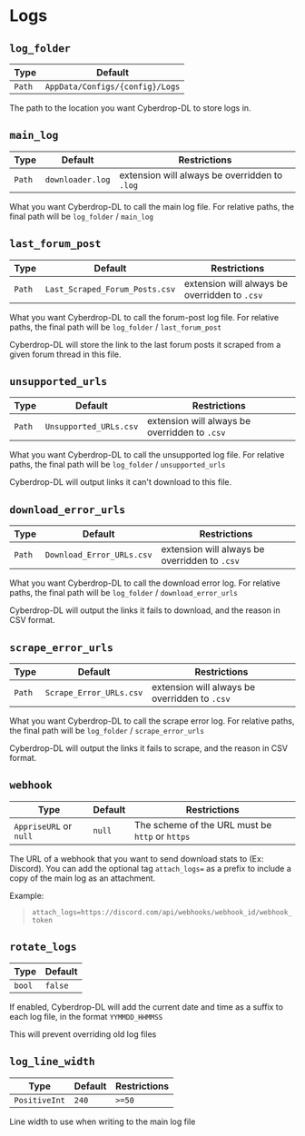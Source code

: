 # Logs

## `log_folder`

| Type           | Default  |
|----------------|----------|
| `Path` | `AppData/Configs/{config}/Logs` |

The path to the location you want Cyberdrop-DL to store logs in.

## `main_log`

| Type           | Default  | Restrictions |
|----------------|----------| ------------ |
| `Path` | `downloader.log` | extension will always be overridden to `.log` |

What you want Cyberdrop-DL to call the main log file. For relative paths, the final path will be `log_folder` / `main_log`

## `last_forum_post`

| Type           | Default  | Restrictions |
|----------------|----------| ------------ |
| `Path` | `Last_Scraped_Forum_Posts.csv` | extension will always be overridden to `.csv` |

What you want Cyberdrop-DL to call the forum-post log file. For relative paths, the final path will be `log_folder` / `last_forum_post`

Cyberdrop-DL will store the link to the last forum posts it scraped from a given forum thread in this file.

## `unsupported_urls`

| Type           | Default  | Restrictions |
|----------------|----------| ------------ |
| `Path` | `Unsupported_URLs.csv` | extension will always be overridden to `.csv` |

What you want Cyberdrop-DL to call the unsupported log file. For relative paths, the final path will be `log_folder` / `unsupported_urls`

Cyberdrop-DL will output links it can't download to this file.

## `download_error_urls`

| Type           | Default  | Restrictions |
|----------------|----------| ------------ |
| `Path` | `Download_Error_URLs.csv` | extension will always be overridden to `.csv` |

What you want Cyberdrop-DL to call the download error log. For relative paths, the final path will be `log_folder` / `download_error_urls`

Cyberdrop-DL will output the links it fails to download, and the reason in CSV format.

## `scrape_error_urls`

| Type           | Default  | Restrictions |
|----------------|----------| ------------ |
| `Path` | `Scrape_Error_URLs.csv` | extension will always be overridden to `.csv` |

What you want Cyberdrop-DL to call the scrape error log. For relative paths, the final path will be `log_folder` / `scrape_error_urls`

Cyberdrop-DL will output the links it fails to scrape, and the reason in CSV format.

## `webhook`

| Type           | Default  | Restrictions |
|----------------|----------| ------------ |
| `AppriseURL` or `null` | `null` | The scheme of the URL must be `http` or `https` |

The URL of a webhook that you want to send download stats to (Ex: Discord). You can add the optional tag `attach_logs=` as a prefix to include a copy of the main log as an attachment.

Example:

> `attach_logs=https://discord.com/api/webhooks/webhook_id/webhook_token`

## `rotate_logs`

| Type           | Default  |
|----------------|----------|
| `bool` | `false`|

If enabled, Cyberdrop-DL will add the current date and time as a suffix to each log file, in the format `YYMMDD_HHMMSS`

This will prevent overriding old log files

## `log_line_width`

| Type           | Default  | Restrictions |
|----------------|----------|--------------|
| `PositiveInt` | `240`| `>=50`|

Line width to use when writing to the main log file
